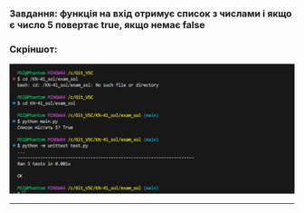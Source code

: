 ### Завдання: функція на вхід отримує список з числами і якщо є число 5 повертає true, якщо немає false 

### **Скріншот:**

![alt text](image.png)


-----------------------------------